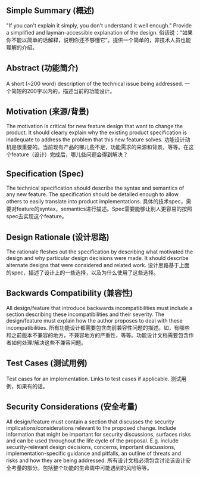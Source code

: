 <!--着重借鉴了FIP的模版：[这里](https://raw.githubusercontent.com/filecoin-project/FIPs/master/templates/template_FTP.md)-->

## Simple Summary (概述)
<!--"If you can't explain it simply, you don't understand it well enough." Provide a simplified and layman-accessible explanation of the design.-->
<!--俗话说：“如果你不能以简单的话解释，说明你还不够懂它”。提供一个简单的，非技术人员也能理解的介绍。-->
"If you can't explain it simply, you don't understand it well enough." Provide a simplified and layman-accessible explanation of the design.
俗话说：“如果你不能以简单的话解释，说明你还不够懂它”。提供一个简单的，非技术人员也能理解的介绍。

## Abstract (功能简介)
<!--A short (~200 word) description of the technical issue being addressed.-->
<!--一个简短的200字以内的，描述当前的功能设计。-->
A short (~200 word) description of the technical issue being addressed.
一个简短的200字以内的，描述当前的功能设计。

## Motivation (来源/背景)
<!--The motivation is critical for new feature design that want to change the product. It should clearly explain why the existing product specification is inadequate to address the problem that this new feature solves.-->
<!--功能设计动机是很重要的。当前现有产品的哪儿些不足，功能需求的来源和背景，等等。在这个feature（设计）完成后，哪儿些问题会得到解决？-->
The motivation is critical for new feature design that want to change the product. It should clearly explain why the existing product specification is inadequate to address the problem that this new feature solves.
功能设计动机是很重要的。当前现有产品的哪儿些不足，功能需求的来源和背景，等等。在这个feature（设计）完成后，哪儿些问题会得到解决？

## Specification (Spec)
<!--The technical specification should describe the syntax and semantics of any new feature. The specification should be detailed enough to allow others to easily translate into product implementations. -->
<!--具体的技术spec，需要对feature的syntax，semantics进行描述。Spec需要能够让别人更容易的按照spec去实现这个feature。-->
The technical specification should describe the syntax and semantics of any new feature. The specification should be detailed enough to allow others to easily translate into product implementations.
具体的技术spec，需要对feature的syntax，semantics进行描述。Spec需要能够让别人更容易的按照spec去实现这个feature。

## Design Rationale (设计思路)
<!--The rationale fleshes out the specification by describing what motivated the design and why particular design decisions were made. It should describe alternate designs that were considered and related work. -->
<!--设计思路基于上面的spec，描述了设计上的一些选择，以及为什么使用了这些选择。-->
The rationale fleshes out the specification by describing what motivated the design and why particular design decisions were made. It should describe alternate designs that were considered and related work.
设计思路基于上面的spec，描述了设计上的一些选择，以及为什么使用了这些选择。

## Backwards Compatibility (兼容性)
<!--All design/feature that introduce backwards incompatibilities must include a section describing these incompatibilities and their severity. The design/feature must explain how the author proposes to deal with these incompatibilities.-->
<!--所有功能设计都需要包含向前兼容性问题的描述。如，有哪些和之前版本不兼容的地方，不兼容地方的严重性，等等。功能设计文档需要包含作者如何处理/解决这些不兼容问题。-->
All design/feature that introduce backwards incompatibilities must include a section describing these incompatibilities and their severity. The design/feature must explain how the author proposes to deal with these incompatibilities.
所有功能设计都需要包含向前兼容性问题的描述。如，有哪些和之前版本不兼容的地方，不兼容地方的严重性，等等。功能设计文档需要包含作者如何处理/解决这些不兼容问题。

## Test Cases (测试用例)
<!--Test cases for an implementation. Links to test cases if applicable.-->
<!--测试用例，如果有的话。-->
Test cases for an implementation. Links to test cases if applicable.
测试用例，如果有的话。

## Security Considerations (安全考量)
<!--All design/feature must contain a section that discusses the security implications/considerations relevant to the proposed change. Include information that might be important for security discussions, surfaces risks and can be used throughout the life cycle of the proposal. E.g. include security-relevant design decisions, concerns, important discussions, implementation-specific guidance and pitfalls, an outline of threats and risks and how they are being addressed.-->
<!--所有设计文档必须包含讨论设计上安全问题的一部分。包括整个功能的生命周中可能包含的风险等等。-->
All design/feature must contain a section that discusses the security implications/considerations relevant to the proposed change. Include information that might be important for security discussions, surfaces risks and can be used throughout the life cycle of the proposal. E.g. include security-relevant design decisions, concerns, important discussions, implementation-specific guidance and pitfalls, an outline of threats and risks and how they are being addressed.
所有设计文档必须包含讨论该设计安全考量的部分。包括整个功能的生命周中可能遇到的风险等等。
